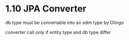 # 1.10 JPA Converter

db type must be convertable into an edm type by Olingo

converter call only if entity type and db type differ 
